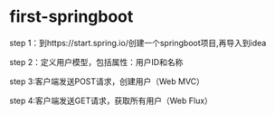 # first-springboot

step 1：到https://start.spring.io/创建一个springboot项目,再导入到idea

step 2：定义用户模型，包括属性：用户ID和名称

step 3:客户端发送POST请求，创建用户（Web MVC）

step 4:客户端发送GET请求，获取所有用户（Web Flux）
